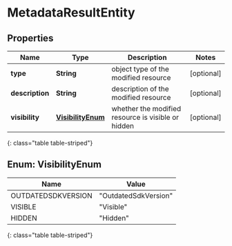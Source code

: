 # MetadataResultEntity


## Properties

| Name | Type | Description | Notes |
| ------------ | ------------- | ------------- | ------------- |
| **type** | **String** | object type of the modified resource |  [optional] |
| **description** | **String** | description of the modified resource |  [optional] |
| **visibility** | [**VisibilityEnum**](#Enum--VisibilityEnum) | whether the modified resource is visible or hidden |  [optional] |
{: class="table table-striped"}


## Enum: VisibilityEnum

| Name | Value |
| ---- | ----- |
| OUTDATEDSDKVERSION | &quot;OutdatedSdkVersion&quot; | 
| VISIBLE | &quot;Visible&quot; | 
| HIDDEN | &quot;Hidden&quot; | 
{: class="table table-striped"}



